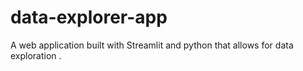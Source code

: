 # data-explorer-app
A web application built with Streamlit and python that allows for data exploration . 
